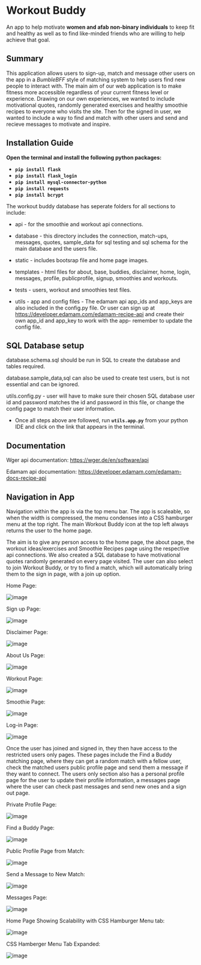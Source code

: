 # Workout Buddy
An app to help motivate **women and afab non-binary individuals** to keep fit and healthy as well as to find like-minded
friends who are willing to help achieve that goal.

## Summary
This application allows users to sign-up, match and message other users on the app in a *BumbleBFF* style of matching system to help users find new people to interact with. The main aim of our web application is to make fitness more accessible regardless of your current fitness level or experience. Drawing on our own experiences, we wanted to include motivational quotes, randomly generated exercises and healthy smoothie recipes to everyone who visits the site. Then for the signed in user, we wanted to include a way to find and match with other users and send and recieve messages to motivate and inspire.

## Installation Guide

**Open the terminal and install the following python packages:**
- **`pip install flask`**
- **`pip install flask_login`**
- **`pip install mysql-connector-python`**
- **`pip install requests`**
- **`pip install bcrypt`**

The workout buddy database has seperate folders for all sections to include:

 - api - for the smoothie and workout api connections.

 - database - this directory includes the connection, match-ups, messages, quotes, sample_data for sql testing and sql schema for the main database and the users file.

 - static - includes bootsrap file and home page images.

 - templates - html files for about, base, buddies, disclaimer, home, login, messages, profile, publicprofile, signup, smoothies and workouts.

 - tests - users, workout and smoothies test files.

 - utils - app and config files - The edamam api app_ids and app_keys are also included in the config.py file. Or user can sign up at https://developer.edamam.com/edamam-recipe-api and create their own app_id and app_key to work with the app- remember to update the config file.

## SQL Database setup

database.schema.sql should be run in SQL to create the database and tables required.

database.sample_data,sql can also be used to create test users, but is not essential and can be ignored.

utils.config.py - user will have to make sure their chosen SQL database user id and password matches the id and password in this file, or change the config page to match their user information.

 - Once all steps above are followed, run **`utils.app.py`** from your python IDE and click on the link that appears in the terminal.

## Documentation

Wger api documentation: https://wger.de/en/software/api

Edamam api documentation: https://developer.edamam.com/edamam-docs-recipe-api

## Navigation in App

Navigation within the app is via the top menu bar. The app is scaleable, so when the width is compressed, the menu condenses into a CSS hamburger menu at the top right. The main Workout Buddy icon at the top left always returns the user to the home page. 

The aim is to give any person access to the home page, the about page, the workout ideas/exercises and Smoothie Recipes page using the respective api connections. We also created a SQL database to have motivational quotes randomly generated on every page visited. The user can also select to join Workout Buddy, or try to find a match, which will automatically bring them to the sign in page, with a join up option.

Home Page:

![image](https://user-images.githubusercontent.com/104861528/200134768-74868116-8c04-4ff8-9426-bd029e0121c7.png)

Sign up Page:

![image](https://user-images.githubusercontent.com/104861528/200134774-af063b6b-c342-4da6-a565-360cad8e41b6.png)

Disclaimer Page:

![image](https://user-images.githubusercontent.com/104861528/200134794-aebed5c6-83b3-4732-b5fe-a9e59af4c419.png)

About Us Page:

![image](https://user-images.githubusercontent.com/104861528/200134808-2ac85ba8-c766-440e-b437-99839b8c0f8f.png)

Workout Page:

![image](https://user-images.githubusercontent.com/104861528/200134820-3f19761e-945c-4269-9dab-515e22ab48fa.png)

Smoothie Page:

![image](https://user-images.githubusercontent.com/104861528/200134833-8c552d2a-312c-41b3-b42a-c24cae354c2b.png)

Log-in Page:

![image](https://user-images.githubusercontent.com/104861528/200134849-f13348d9-4762-47ae-8fc5-6edbea713f0c.png)

Once the user has joined and signed in, they then have access to the restricted users only pages. These pages include the Find a Buddy matching page, where they can get a random match with a fellow user, check the matched users public profile page and send them a message if they want to connect. The users only section also has a personal profile page for the user to update their profile information, a messages page where the user can check past messages and send new ones and a sign out page.

Private Profile Page:

![image](https://user-images.githubusercontent.com/104861528/200134867-2043d305-3f0d-45c1-91f2-f0851b713cc1.png)

Find a Buddy Page:

![image](https://user-images.githubusercontent.com/104861528/200134879-4b3f7f9c-5fd0-424b-8fdc-00403581f79c.png)

Public Profile Page from Match:

![image](https://user-images.githubusercontent.com/104861528/200134896-f47e6ea7-d294-4c86-9ecf-d3d26b84182e.png)

Send a Message to New Match:

![image](https://user-images.githubusercontent.com/104861528/200134923-d87958c8-66b9-4caa-a222-edc52ad95f4e.png)

Messages Page:

![image](https://user-images.githubusercontent.com/104861528/200137470-dfe633f3-8929-4224-b5b3-cacd53dc89a9.png)

Home Page Showing Scalability with CSS Hamburger Menu tab:

![image](https://user-images.githubusercontent.com/104861528/200140739-fd0ec34d-d53b-4ba3-abb2-0c238cbca21f.png)

CSS Hamberger Menu Tab Expanded:

![image](https://user-images.githubusercontent.com/104861528/200140774-181ec72b-7504-427d-a3f6-be851a0ceb51.png)
